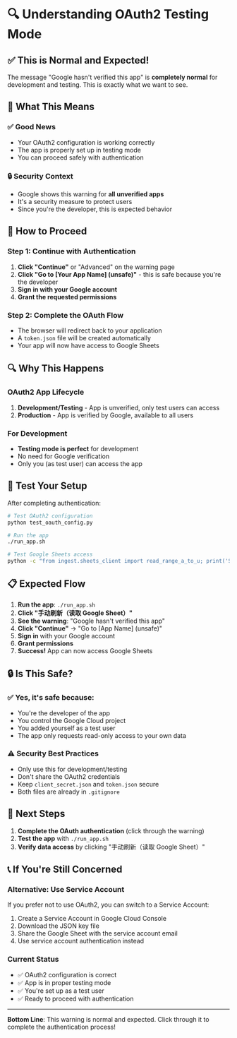# 🔍 Understanding OAuth2 Testing Mode

## ✅ This is Normal and Expected!

The message "Google hasn't verified this app" is **completely normal** for development and testing. This is exactly what we want to see.

## 🎯 What This Means

### ✅ Good News
- Your OAuth2 configuration is working correctly
- The app is properly set up in testing mode
- You can proceed safely with authentication

### 🔒 Security Context
- Google shows this warning for **all unverified apps**
- It's a security measure to protect users
- Since you're the developer, this is expected behavior

## 🚀 How to Proceed

### Step 1: Continue with Authentication
1. **Click "Continue"** or "Advanced" on the warning page
2. **Click "Go to [Your App Name] (unsafe)"** - this is safe because you're the developer
3. **Sign in with your Google account**
4. **Grant the requested permissions**

### Step 2: Complete the OAuth Flow
- The browser will redirect back to your application
- A `token.json` file will be created automatically
- Your app will now have access to Google Sheets

## 🔍 Why This Happens

### OAuth2 App Lifecycle
1. **Development/Testing** - App is unverified, only test users can access
2. **Production** - App is verified by Google, available to all users

### For Development
- **Testing mode is perfect** for development
- No need for Google verification
- Only you (as test user) can access the app

## 🧪 Test Your Setup

After completing authentication:

```bash
# Test OAuth2 configuration
python test_oauth_config.py

# Run the app
./run_app.sh

# Test Google Sheets access
python -c "from ingest.sheets_client import read_range_a_to_u; print('Success!')"
```

## 📋 Expected Flow

1. **Run the app**: `./run_app.sh`
2. **Click "手动刷新（读取 Google Sheet）"**
3. **See the warning**: "Google hasn't verified this app"
4. **Click "Continue"** → "Go to [App Name] (unsafe)"
5. **Sign in** with your Google account
6. **Grant permissions**
7. **Success!** App can now access Google Sheets

## 🔒 Is This Safe?

### ✅ Yes, it's safe because:
- You're the developer of the app
- You control the Google Cloud project
- You added yourself as a test user
- The app only requests read-only access to your own data

### ⚠️ Security Best Practices
- Only use this for development/testing
- Don't share the OAuth2 credentials
- Keep `client_secret.json` and `token.json` secure
- Both files are already in `.gitignore`

## 🎯 Next Steps

1. **Complete the OAuth authentication** (click through the warning)
2. **Test the app** with `./run_app.sh`
3. **Verify data access** by clicking "手动刷新（读取 Google Sheet）"

## 📞 If You're Still Concerned

### Alternative: Use Service Account
If you prefer not to use OAuth2, you can switch to a Service Account:
1. Create a Service Account in Google Cloud Console
2. Download the JSON key file
3. Share the Google Sheet with the service account email
4. Use service account authentication instead

### Current Status
- ✅ OAuth2 configuration is correct
- ✅ App is in proper testing mode
- ✅ You're set up as a test user
- ✅ Ready to proceed with authentication

---

**Bottom Line**: This warning is normal and expected. Click through it to complete the authentication process!
